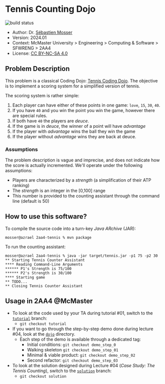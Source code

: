 # Tennis Counting Dojo

![build status](https://github.com/ace-lectures/2aa4-tennis/actions/workflows/build.yaml/badge.svg)

- Author: Dr. [Sébastien Mosser](https://mosser.github.io)
- Version: 2024.01
- Context: McMaster University > Engineering > Computing & Software > SFWRENG > 2AA4
- License: [CC BY-NC-SA 4.0](https://creativecommons.org/licenses/by-nc-sa/4.0/)

## Problem Description

This problem is a classical Coding Dojo: [Tennis Coding Dojo](https://codingdojo.org/kata/Tennis/).
The objective is to implement a scoring system for a simplified version of tennis.

The scoring system is rather simple:

1. Each player can have either of these points in one game: `love`, `15`, `30`, `40`.
2. If you have `40` and you win the point you win the game, however there are special rules.
3. If both have `40` the players are _deuce_.
4. If the game is in _deuce_, the winner of a point will have _advantage_
5. If the player with _advantage_ wins the ball they win the game
6. If the player without _advantage_ wins they are back at deuce.

### Assumptions

The problem description is vague and imprecise, and does not indicate how the score is actually 
incremented. We'll operate under the following assumptions:

- Players are characterized by a _strength_ (a simplification of their ATP ranking)
- The _strength_ is an integer in the [0,100] range
- This number is provided to the counting assistant through the command line (default is 50)

## How to use this software?

To compile the source code into a turn-key _Java ARchive_ (JAR):

```
mosser@azrael 2aa4-tennis % mvn package  
```

To run the counting assistant:

```
mosser@azrael 2aa4-tennis % java -jar target/tennis.jar -p1 75 -p2 30
** Starting Tennis Counter Assistant
**** Reading Command-Line Arguments
****** P1's Strength is 75/100
****** P2's Strength is 30/100
**** Starting game
** TODO...
** Closing Tennis Counter Assistant
```

## Usage in 2AA4 @McMaster

- To look at the code used by your TA during tutorial #01, switch to the
  [`tutorial`](https://github.com/ace-lectures/2aa4-tennis/tree/tutorial) branch:
  - `git checkout tutorial`
- If you want to go through the step-by-step demo done during lecture #04, look at the [`dojo`](./dojo) directory.
  - Each step of the demo is available through a dedicated tag:
      - Initial conditions: `git checkout demo_step_0`
      - Walking skeleton `git checkout demo_step_01`
      - Minimal & viable product: `git checkout demo_step_02`
      - Second refactor: `git checkout demo_step_03`
- To look at the solution designed during Lecture #04 (_Case Study: The Tennis Counting_), switch
  to the [`solution`](https://github.com/ace-lectures/2aa4-tennis/tree/solution) branch:
  - `git checkout solution`